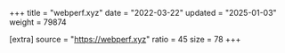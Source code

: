 +++
title = "webperf.xyz"
date = "2022-03-22"
updated = "2025-01-03"
weight = 79874

[extra]
source = "https://webperf.xyz"
ratio = 45
size = 78
+++
